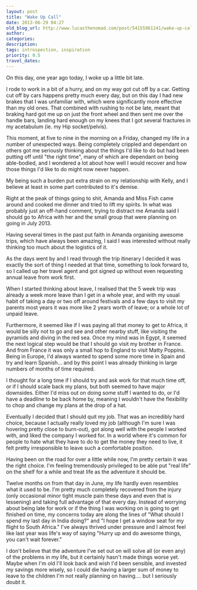 ```yaml
---
layout: post
title: "Wake Up Call"
date: 2013-06-29 04:27
old_blog_url: http://www.lucasthenomad.com/post/54155961141/wake-up-call
author: 
categories: 
description: 
tags: introspection, inspiration
priority: 0.5
travel_dates: 
---
```


On this day, one year ago today, I woke up a little bit late.

I rode to work in a bit of a hurry, and on my way got cut off by a car. Getting cut off by cars happens pretty much every day, but on this day I had new brakes that I was unfamiliar with, which were significantly more effective than my old ones. That combined with rushing to not be late, meant that braking hard got me up on just the front wheel and then sent me over the handle bars, landing hard enough on my knees that I got several fractures in my acetabulum (ie. my Hip socket/pelvis).

This moment, at five to nine in the morning on a Friday, changed my life in a number of unexpected ways. Being completely crippled and dependant on others got me seriously thinking about the things I'd like to do but had been putting off until "the right time", many of which are dependant on being able-bodied, and I wondered a lot about how well I would recover and how those things I'd like to do might now never happen.

<!-- more -->

My being such a burden put extra strain on my relationship with Kelly, and I believe at least in some part contributed to it's demise.

Right at the peak of things going to shit, Amanda and Miss Fish came around and cooked me dinner and tried to lift my spirits. In what was probably just an off-hand comment, trying to distract me Amanda said I should go to Africa with her and the small group that were planning on going in July 2013.

Having several times in the past put faith in Amanda organising awesome trips, which have always been amazing, I said I was interested without really thinking too much about the logistics of it.

As the days went by and I read through the trip itinerary I decided it was exactly the sort of thing I needed at that time, something to look forward to, so I called up her travel agent and got signed up without even requesting annual leave from work first.

When I started thinking about leave, I realised that the 5 week trip was already a week more leave than I get in a whole year, and with my usual habit of taking a day or two off around festivals and a few days to visit my parents most years it was more like 2 years worth of leave; or a whole lot of unpaid leave.

Furthermore, it seemed like if I was paying all that money to get to Africa, it would be silly not to go and see and other nearby stuff, like visiting the pyramids and diving in the red sea. Once my mind was in Egypt, it seemed the next logical step would be that I should go visit my brother in France. And from France it was only a small hop to England to visit Matty Poppins. Being in Europe, I'd always wanted to spend some more time in Spain and try and learn Spanish... and by this point I was already thinking in large numbers of months of time required.

I thought for a long time if I should try and ask work for that much time off, or if I should scale back my plans, but both seemed to have major downsides. Either I'd miss out on doing some stuff I wanted to do, or I'd have a deadline to be back home by, meaning I wouldn't have the flexibility to chop and change my plans at the drop of a hat.

Eventually I decided that I should quit my job. That was an incredibly hard choice, because I actually really loved my job (although I'm sure I was hovering pretty close to burn-out), got along well with the people I worked with, and liked the company I worked for. In a world where it's common for people to hate what they have to do to get the money they need to live, it felt pretty irresponsible to leave such a comfortable position.

Having been on the road for over a little while now, I'm pretty certain it was the right choice. I'm  feeling tremendously privileged to be able put "real life" on the shelf for a while and treat life as the adventure it should be.

Twelve months on from that day in June, my life hardly even resembles what it used to be. I'm pretty much completely recovered from the injury (only occasional minor tight muscle pain these days and even that is lessening) and taking full advantage of that every day. Instead of worrying about being late for work or if the thing I was working on is going to get finished on time, my concerns today are along the lines of "What should I spend my last day in India doing?" and "I hope I get a window seat for my flight to South Africa." I've always thrived under pressure and I almost feel like last year was life's way of saying "Hurry up and do awesome things, you can't wait forever."

I don't believe that the adventure I've set out on will solve all (or even any) of the problems in my life, but it certainly hasn't made things worse yet. Maybe when I'm old I'll look back and wish I'd been sensible, and invested my savings more wisely, so I could die having a larger sum of money to leave to the children I'm not really planning on having.... but I seriously doubt it.
